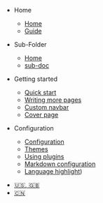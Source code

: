 * Home
    * [Home](/)
    * [Guide](guide.md)
* Sub-Folder
    * [Home](Sub-Folder/)
    * [sub-doc](Sub-Folder/sub-doc.md)

* Getting started

  * [Quick start](quickstart.md)
  * [Writing more pages](more-pages.md)
  * [Custom navbar](custom-navbar.md)
  * [Cover page](cover.md)

* Configuration
  * [Configuration](configuration.md)
  * [Themes](themes.md)
  * [Using plugins](plugins.md)
  * [Markdown configuration](markdown.md)
  * [Language highlight](language-highlight.md))

<!-- emoji -->
* [:us:, :uk:](/)
* [:cn:](/zh-cn/)